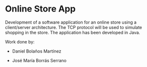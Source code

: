 # Online Store App

Development of a software application for an online store using a client/server architecture. The TCP protocol will be used to simulate shopping in the store. The application has been developed in Java.

Work done by:

- Daniel Bolaños Martínez

- José María Borrás Serrano
